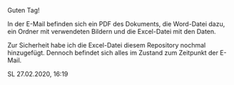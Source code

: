 Guten Tag!

In der E-Mail befinden sich ein PDF des Dokuments, die Word-Datei dazu, ein Ordner mit verwendeten Bildern und die Excel-Datei mit den Daten.

Zur Sicherheit habe ich die Excel-Datei diesem Repository nochmal hinzugefügt. Dennoch befindet sich alles im Zustand zum Zeitpunkt der E-Mail.

SL 27.02.2020, 16:19
